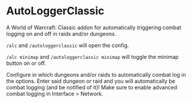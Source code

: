 # AutoLoggerClassic
A World of Warcraft: Classic addon for automatically triggering combat logging on and off in raids and/or dungeons.

`/alc` and `/autologgerclassic` will open the config.

`/alc minimap` and `/autologgerclassic minimap` will toggle the minimap button on or off.

Configure in which dungeons and/or raids to automatically combat log in the options. Enter said dungeon or raid and you will automatically be combat logging (and be notified of it)! Make sure to enable advanced combat logging in Interface > Network.